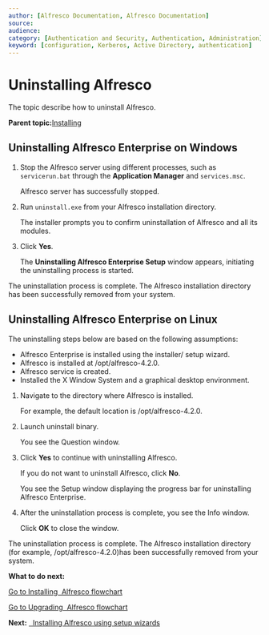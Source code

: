 ```yaml
---
author: [Alfresco Documentation, Alfresco Documentation]
source: 
audience: 
category: [Authentication and Security, Authentication, Administration]
keyword: [configuration, Kerberos, Active Directory, authentication]
---
```


# Uninstalling Alfresco

The topic describe how to uninstall Alfresco.

**Parent topic:**[Installing](../concepts/master-ch-install.md)

## Uninstalling Alfresco Enterprise on Windows

1.  Stop the Alfresco server using different processes, such as `servicerun.bat` through the **Application Manager** and `services.msc`.

    Alfresco server has successfully stopped.

2.  Run `uninstall.exe` from your Alfresco installation directory.

    The installer prompts you to confirm uninstallation of Alfresco and all its modules.

3.  Click **Yes**.

    The **Uninstalling Alfresco Enterprise Setup** window appears, initiating the uninstalling process is started.


The uninstallation process is complete. The Alfresco installation directory has been successfully removed from your system.

## Uninstalling Alfresco Enterprise on Linux

The uninstalling steps below are based on the following assumptions:

-   Alfresco Enterprise is installed using the installer/ setup wizard.
-   Alfresco is installed at /opt/alfresco-4.2.0.
-   Alfresco service is created.
-   Installed the X Window System and a graphical desktop environment.

1.  Navigate to the directory where Alfresco is installed.

    For example, the default location is /opt/alfresco-4.2.0.

2.  Launch uninstall binary.

    You see the Question window.

3.  Click **Yes** to continue with uninstalling Alfresco.

    If you do not want to uninstall Alfresco, click **No**.

    You see the Setup window displaying the progress bar for uninstalling Alfresco Enterprise.

4.  After the uninstallation process is complete, you see the Info window.

    Click **OK** to close the window.


The uninstallation process is complete. The Alfresco installation directory \(for example, /opt/alfresco-4.2.0\)has been successfully removed from your system.

**What to do next:**

[Go to Installing  Alfresco flowchart](../concepts/install-singleinstance.md)

[Go to Upgrading  Alfresco flowchart](../concepts/upgrade-singleinstance.md) 

**Next:** [  Installing Alfresco using setup wizards](../concepts/installs-eval-intro.md)

